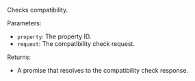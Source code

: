 Checks compatibility.

Parameters:
- `property`: The property ID.
- `request`: The compatibility check request.

Returns:
- A promise that resolves to the compatibility check response.
